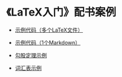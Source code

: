 # 《LaTeX入门》配书案例

- [示例代码（多个LaTeX文件）](./《Latex入门》配书案例)

- [示例代码（1个Markdown）](./《Latex入门》配书案例/tex.md)
- [勾股定理示例](./《Latex入门》配书案例/gougu)
- [词汇表示例](./《Latex入门》配书案例/gloss)

